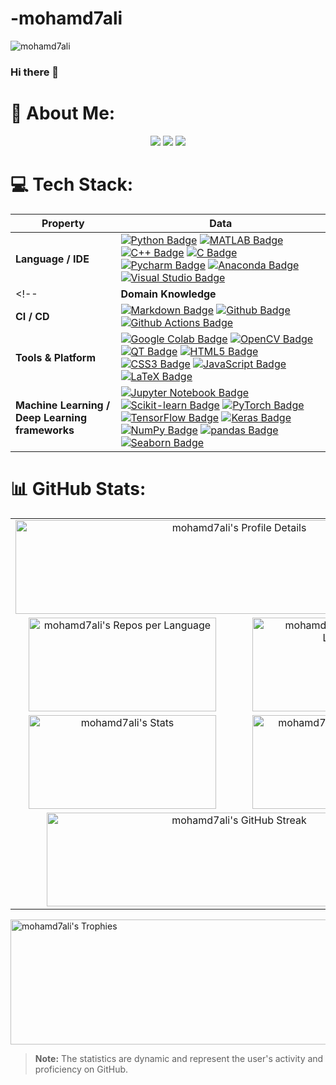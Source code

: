 # -mohamd7ali

<p align="left"> <img src="https://komarev.com/ghpvc/?username=mohamd7ali&label=Profile%20views&color=0e75b6&style=flat" alt="mohamd7ali" /> </p>


### Hi there 👋

<!--
**mohamd7ali/mohamd7ali** is a ✨ _special_ ✨ repository because its `README.md` (this file) appears on your GitHub profile.

Here are some ideas to get you started:

- 🔭 I’m currently working on ...
- 🌱 I’m currently learning ...
- 👯 I’m looking to collaborate on ...
- 🤔 I’m looking for help with ...
- 💬 Ask me about ...
- 📫 How to reach me: ...
- 😄 Pronouns: ...
- ⚡ Fun fact: ...
-->

# 💫 About Me:
<p style="text-align: justify;">
<!-- Mohammad Javad Ahmadi was born in 1996 in Sari near the Caspian Sea in northern Iran. He graduated from NODET in 2015 with a Diploma GPA of 4/4 (20/20). He received his B.Sc. in Electrical & Control Engineering from Amirkabir University of Technology (Tehran Polytechnic) in 2019 with a GPA of 3.7/4. Since 2019, he has been part of ARASⒸ under the supervision of Prof. Hamid D. Taghirad and completed his M.Sc. with a GPA of 4/4. He is currently pursuing his Ph.D. in this group with a GPA of 4/4 (20/20). In parallel with his academic work, he serves as CTO at MediversAI and SmarTeeth, focusing on AI applications in medical imaging and videos, and also leads the ARAS AI, VR, and Software Group. Robotics, Artificial Intelligence, and Computer Vision are his principal research interests. -->
<p align="center">
  <a href="https://linkedin.com/in/USERNAME"><img src="https://img.shields.io/badge/-LinkedIn-0A66C2?style=flat-square&logo=linkedin&logoColor=white"/></a>
  <a href="https://github.com/USERNAME"><img src="https://img.shields.io/badge/-GitHub-181717?style=flat-square&logo=github&logoColor=white"/></a>
  <a href="mailto:maetemadi7@gmail.com"><img src="https://img.shields.io/badge/-Gmail-D14836?style=flat-square&logo=gmail&logoColor=white"/></a>
</p>


# 💻 Tech Stack:

<!-- my-skils -->

| Property                                        | Data                                                                                                                                                                                                                                                                                                                                                                                                                                                                                                                                                                                                                                                                                                                                                                                                                                                                                                                                                                                                                                                                                                                                                                                                                                                                                                                                                                                                                                                                                                                                                                                                                                                                                                                                                                                                            |
|-------------------------------------------------|-------------------------------------------------------------------------------------------------------------------------------------------------------------------------------------------------------------------------------------------------------------------------------------------------------------------------------------------------------------------------------------------------------------------------------------------------------------------------------------------------------------------------------------------------------------------------------------------------------------------------------------------------------------------------------------------------------------------------------------------------------------------------------------------------------------------------------------------------------------------------------------------------------------------------------------------------------------------------------------------------------------------------------------------------------------------------------------------------------------------------------------------------------------------------------------------------------------------------------------------------------------------------------------------------------------------------------------------------------------------------------------------------------------------------------------------------------------------------------------------------------------------------------------------------------------------------------------------------------------------------------------------------------------------------------------------------------------------------------------------------|
| **Language / IDE**                              | [![Python Badge](https://img.shields.io/badge/Python-3776AB?style=flat-square&logo=Python&logoColor=white)](https://www.python.org/) [![MATLAB Badge](https://img.shields.io/badge/MATLAB-0076A8?style=flat-square&logo=Mathworks&logoColor=white)](https://www.mathworks.com/products/matlab.html) [![C++ Badge](https://img.shields.io/badge/C++-00599C?style=flat-square&logo=cplusplus&logoColor=white)](https://isocpp.org/) [![C Badge](https://img.shields.io/badge/C-A8B9CC?style=flat-square&logo=c&logoColor=white)](https://en.wikipedia.org/wiki/C_(programming_language)) [![Pycharm Badge](https://img.shields.io/badge/Pycharm-3776AB?style=flat-square&logo=Pycharm&logoColor=white)](https://www.jetbrains.com/pycharm/) [![Anaconda Badge](https://img.shields.io/badge/Anaconda-44A833?style=flat-square&logo=Anaconda&logoColor=white)](https://www.anaconda.com/) [![Visual Studio Badge](https://img.shields.io/badge/Visual%20Studio-5C2D91?style=flat-square&logo=visual-studio&logoColor=white)](https://visualstudio.microsoft.com/) |
<!-- | **Domain Knowledge**                           | [![Deep Learning Badge](https://img.shields.io/badge/Deep%20Learning-01D277?style=flat-square&logo=TensorFlow&logoColor=white)](https://github.com/mohamd7ali/mohamd7ali) [![Machine Learning Badge](https://img.shields.io/badge/Machine%20Learning-01D277?style=flat-square&logo=SciKit-Learn&logoColor=white)](https://github.com/mohamd7ali/mohamd7ali) [![Computer Vision Badge](https://img.shields.io/badge/Computer%20Vision-3C5B9B?style=flat-square&logo=OpenCV&logoColor=white)](https://github.com/search?q=user%3Amohamd7ali&type=Repositories) [![NLP Badge](https://img.shields.io/badge/NLP-3C5B9B?style=flat-square&logo=Natural-Language-Processing&logoColor=white)](https://github.com/search?q=user%3Amohamd7ali&type=Repositories) [![Computer Science Development Badge](https://img.shields.io/badge/Computer%20Science-FAB040?style=flat-square&logo=GitHub&logoColor=white)](https://github.com/search?q=user%3Amohamd7ali&type=Repositories) [![Control Engineering Badge](https://img.shields.io/badge/Control%20Engineering-FF5733?style=flat-square&logo=Automation&logoColor=white)](https://github.com/search?q=user%3Amohamd7ali&type=Repositories) [![Robotics Badge](https://img.shields.io/badge/Robotics-FF5733?style=flat-square&logo=Robotics&logoColor=white)](https://github.com/search?q=user%3Amohamd7ali&type=Repositories) [![Electrical Engineering Development Badge](https://img.shields.io/badge/Electrical%20Engineering-4C8CBF?style=flat-square&logo=Electrical&logoColor=white)](https://github.com/search?q=user%3Amohamd7ali&type=Repositories) [![Software Development Badge](https://img.shields.io/badge/Software%20Development-FF6600?style=flat-square&logo=Software&logoColor=white)](https://github.com/search?q=user%3Amohamd7ali&type=Repositories) | -->
| **CI / CD**                                     | [![Markdown Badge](https://img.shields.io/badge/Markdown-2088FF?style=flat-square&logo=Markdown&logoColor=white)](https://github.com/mohamd7ali/mohamd7ali) [![Github Badge](https://img.shields.io/badge/Github-2088FF?style=flat-square&logo=Github&logoColor=white)](https://github.com/mohamd7ali/mohamd7ali) [![Github Actions Badge](https://img.shields.io/badge/Git-2088FF?style=flat-square&logo=Git&logoColor=white)](https://github.com/mohamd7ali/mohamd7ali)                                                                                                                                                                                                                                                                                                                                                                                                                                                                                                                                                                                                                                                                                                                                                                                                                                                                                                                                                                                                                                                                                                                                                                                                                                                                                                                                                                                       |
| **Tools & Platform**                            | [![Google Colab Badge](https://img.shields.io/badge/Google%20Colab-F9AB00?style=flat-square&logo=Google-Colab&logoColor=white)](https://colab.research.google.com/) [![OpenCV Badge](https://img.shields.io/badge/OpenCV-27338e?style=flat-square&logo=OpenCV&logoColor=white)](https://opencv.org/) [![QT Badge](https://img.shields.io/badge/QT-41CD52?style=flat-square&logo=Qt&logoColor=white)](https://www.qt.io/) [![HTML5 Badge](https://img.shields.io/badge/HTML5-E34F26?style=flat-square&logo=html5&logoColor=white)](https://html.spec.whatwg.org/) [![CSS3 Badge](https://img.shields.io/badge/CSS3-1572B6?style=flat-square&logo=css3&logoColor=white)](https://www.w3.org/Style/CSS/Overview.en.html) [![JavaScript Badge](https://img.shields.io/badge/JavaScript-F7DF1E?style=flat-square&logo=javascript&logoColor=black)](https://www.ecma-international.org/publications-and-standards/standards/ecma-262/) [![LaTeX Badge](https://img.shields.io/badge/latex-%23008080?style=flat-square&logo=latex&logoColor=white)](https://www.latex-project.org/) |
| **Machine Learning / Deep Learning frameworks** | [![Jupyter Notebook Badge](https://img.shields.io/badge/Jupyter%20Notebook-F37626?style=flat-square&logo=Jupyter&logoColor=white)](https://jupyter.org/) [![Scikit-learn Badge](https://img.shields.io/badge/Scikit--Learn-e26d00?style=flat-square&logo=scikit-learn&logoColor=white)](https://scikit-learn.org/) [![PyTorch Badge](https://img.shields.io/badge/PyTorch-EE4C2C?style=flat-square&logo=pytorch&logoColor=white)](https://pytorch.org/) [![TensorFlow Badge](https://img.shields.io/badge/TensorFlow-FF6F00?style=flat-square&logo=tensorflow&logoColor=white)](https://www.tensorflow.org/) [![Keras Badge](https://img.shields.io/badge/Keras-D00000?style=flat-square&logo=keras&logoColor=white)](https://keras.io/) [![NumPy Badge](https://img.shields.io/badge/NumPy-e26d00?style=flat-square&logo=numpy&logoColor=white)](https://numpy.org/) [![pandas Badge](https://img.shields.io/badge/pandas-150458?style=flat-square&logo=pandas&logoColor=white)](https://pandas.pydata.org/) [![Seaborn Badge](https://img.shields.io/badge/Seaborn-76B900?style=flat-square&logo=seaborn&logoColor=white)](https://seaborn.pydata.org/) |

                                                                                                                                                                                           
# 📊 GitHub Stats:

<table align="center">
  <tr>
    <td colspan="2" align="center"><img src="https://github-profile-summary-cards.vercel.app/api/cards/profile-details?username=mohamd7ali&theme=nord_dark" alt="mohamd7ali's Profile Details" width="700" height="150"></td>
  </tr>
  <tr>
    <td align="center"><img src="https://github-profile-summary-cards.vercel.app/api/cards/repos-per-language?username=mohamd7ali&theme=nord_dark" alt="mohamd7ali's Repos per Language" width="300" height="150"></td>
    <td align="center"><img src="https://github-profile-summary-cards.vercel.app/api/cards/most-commit-language?username=mohamd7ali&theme=nord_dark" alt="mohamd7ali's Most Commit Language" width="300" height="150"></td>
  </tr>
  <tr>
    <td align="center"><img src="https://github-profile-summary-cards.vercel.app/api/cards/stats?username=mohamd7ali&theme=nord_dark" alt="mohamd7ali's Stats" width="300" height="150"></td>
    <td align="center"><img src="https://github-profile-summary-cards.vercel.app/api/cards/productive-time?username=mohamd7ali&theme=nord_dark" alt="mohamd7ali's Productive Time" width="300" height="150"></td>
  </tr>
  <tr>
    <td colspan="2" align="center">
      <img src="https://github-readme-streak-stats.herokuapp.com/?user=mohamd7ali&theme=radical" alt="mohamd7ali's GitHub Streak" width="600" height="150"><br>
    </td>
  </tr>
</table>

<img src="https://github-profile-trophy.vercel.app/?username=mohamd7ali&column=10&theme=onedark" alt="mohamd7ali's Trophies" width="1500" height="200">

> **Note:** The statistics are dynamic and represent the user's activity and proficiency on GitHub.
